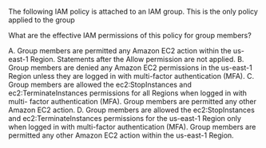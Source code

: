The following IAM policy is attached to an IAM group. This is the only policy applied to the group

What are the effective IAM permissions of this policy for group members? 

A. Group members are permitted any Amazon EC2 action within the us-east-1 Region. Statements after the Allow permission are not applied. 
B. Group members are denied any Amazon EC2 permissions in the us-east-1 Region unless they are logged in with multi-factor authentication (MFA). 
C. Group members are allowed the ec2:StopInstances and ec2:TerminateInstances permissions for all Regions when logged in with multi- factor authentication (MFA). Group members are permitted any other Amazon EC2 action. 
D. Group members are allowed the ec2:StopInstances and ec2:TerminateInstances permissions for the us-east-1 Region only when logged in with multi-factor authentication (MFA). Group members are permitted any other Amazon EC2 action within the us-east-1 Region.